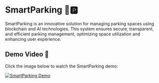 # SmartParking 🚗🅿️

SmartParking is an innovative solution for managing parking spaces using blockchain and AI technologies. This system ensures secure, transparent, and efficient parking management, optimizing space utilization and enhancing user experience.

## Demo Video 🎥

Click the image below to watch the SmartParking demo:

[![SmartParking Demo](./video/thumbnail.jpg)](./video/Untitled1.mp4)
